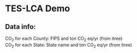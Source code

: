 # TES-LCA Demo
## Data info:
CO<sub>2</sub> for each County: FIPS and ton CO<sub>2</sub> eq/yr (from itree) <br/>
CO<sub>2</sub> for each State: State name and ton CO<sub>2</sub> eq/yr (from itree)
